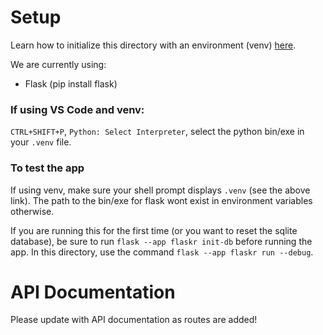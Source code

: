 # Setup

Learn how to initialize this directory with an environment (venv) [here](https://flask.palletsprojects.com/en/3.0.x/installation/).

We are currently using: 
- Flask (pip install flask)

### If using VS Code and venv:
`CTRL+SHIFT+P`, `Python: Select Interpreter`, select the python bin/exe in your `.venv` file.

### To test the app
If using venv, make sure your shell prompt displays `.venv` (see the above link). The path to the bin/exe for flask wont exist in environment variables otherwise.

If you are running this for the first time (or you want to reset the sqlite database), be sure to run `flask --app flaskr init-db` before running the app.
In this directory, use the command `flask --app flaskr run --debug`.

# API Documentation

Please update with API documentation as routes are added!